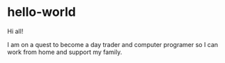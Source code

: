 # hello-world

Hi all!

I am on a quest to become a day trader and computer programer so I can work from home and support my family.

